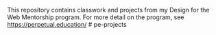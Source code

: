 This repository contains classwork and projects from my Design for the Web Mentorship program. For more detail on the program, see https://perpetual.education/ # pe-projects
